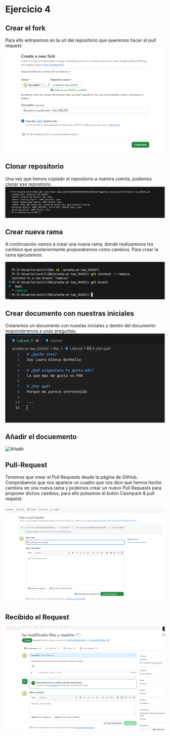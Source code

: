 # Ejercicio 4

## Crear el fork 

Para ello entraremos en la url del repositorio que queremos hacer el pull request:
![fork](./img_ej4/fork.PNG)

## Clonar repositorio
Una vez que hemos copiado el repositorio a nuestra cuenta, podemos clonar ese repositorio.
![Clonar repositorio](./img_ej4/clone.PNG)


## Crear nueva rama
A continuación vamos a crear una nueva rama, donde realizaremos los cambios que posteriormente propondremos como cambios. Para crear la rama ejecutamos:


![Rama](./img_ej4/rama.PNG)

## Crear documento con nuestras iniciales 
Crearemos un documento con nuestas iniciales y dentro del documento responderemos a unas preguntas.
![Documento](./img_ej4/files.PNG)

## Añadir el docuemento 
![Añadir](./img_ej4/añadir-files.PNG)

## Pull-Request
Tenemos que crear el Pull Requests desde la página de GitHub. Comprobamos que nos aparece un cuadro que nos dice que hemos hecho cambios en una nueva rama y podemos crear un nuevo Pull Requests para proponer dichos cambios, para ello pulsamos el botón Caompare & pull request: 

![mensaje](./img_ej4/pull-request.PNG)

## Recibido el Request
![request](./img_ej4/recibido-request.PNG)